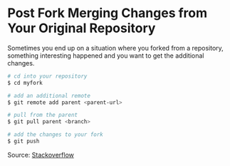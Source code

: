 # Post Fork Merging Changes from Your Original Repository

Sometimes you end up on a situation where you forked from a repository, something interesting happened and you want to get the additional changes.

```bash
# cd into your repository
$ cd myfork

# add an additional remote 
$ git remote add parent <parent-url>

# pull from the parent
$ git pull parent <branch>

# add the changes to your fork
$ git push
```

Source: [Stackoverflow](http://stackoverflow.com/questions/4169832/update-my-github-repo-which-is-forked-out-from-another-project)
